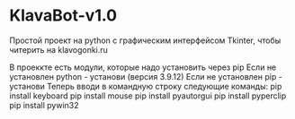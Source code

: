 # KlavaBot-v1.0
Простой проект на python с графическим интерфейсом Tkinter, чтобы читерить на klavogonki.ru

В проеккте есть модули, которые надо установить через pip
Если не установлен python - установи (версия 3.9.12)
Если не установлен pip - установи
Теперь вводи в командную строку следующие команды:
pip install keyboard
pip install mouse
pip install pyautorgui
pip install pyperclip
pip install pywin32

